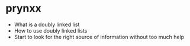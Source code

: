 # prynxx

* What is a doubly linked list
* How to use doubly linked lists
* Start to look for the right source of information without too much help
